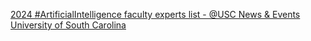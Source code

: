 [2024 #ArtificialIntelligence faculty experts list - @USC News & Events   University of South Carolina](https://qi.tc/qi/120907)